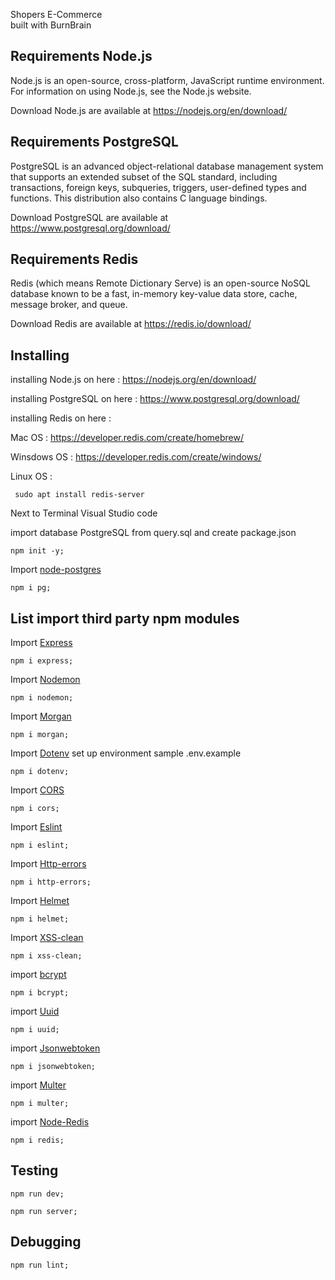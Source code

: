 Shopers E-Commerce  
built with BurnBrain

## Requirements Node.js

Node.js is an open-source, cross-platform, JavaScript runtime environment.
For information on using Node.js, see the Node.js website.

Download Node.js are available at https://nodejs.org/en/download/

## Requirements PostgreSQL

PostgreSQL is an advanced object-relational database management system
that supports an extended subset of the SQL standard, including
transactions, foreign keys, subqueries, triggers, user-defined types
and functions. This distribution also contains C language bindings.

Download PostgreSQL are available at https://www.postgresql.org/download/

## Requirements Redis

Redis (which means Remote Dictionary Serve) is an open-source NoSQL database known to be a fast, in-memory key-value data store, cache, message broker, and queue.

Download Redis are available at https://redis.io/download/

## Installing

installing Node.js on here : https://nodejs.org/en/download/

installing PostgreSQL on here : https://www.postgresql.org/download/

installing Redis on here :

Mac OS : https://developer.redis.com/create/homebrew/

Winsdows OS : https://developer.redis.com/create/windows/

Linux OS :

```shell
 sudo apt install redis-server
```

Next to Terminal Visual Studio code

import database PostgreSQL from query.sql and create package.json

```shell
npm init -y;
```

Import [node-postgres]

```shell
npm i pg;
```

## List import third party npm modules

Import [Express]

```shell
npm i express;
```

Import [Nodemon]

```shell
npm i nodemon;
```

Import [Morgan]

```shell
npm i morgan;
```

Import [Dotenv]
set up environment sample .env.example

```shell
npm i dotenv;
```

Import [CORS]

```shell
npm i cors;
```

Import [Eslint]

```shell
npm i eslint;
```

Import [Http-errors]

```shell
npm i http-errors;
```

Import [Helmet]

```shell
npm i helmet;
```

Import [XSS-clean]

```shell
npm i xss-clean;
```

import [bcrypt]

```shell
npm i bcrypt;
```

import [Uuid]

```shell
npm i uuid;
```

import [Jsonwebtoken]

```shell
npm i jsonwebtoken;
```

import [Multer]

```shell
npm i multer;
```

import [Node-Redis]

```shell
npm i redis;
```

[express]: http://expressjs.com
[nodemon]: https://www.npmjs.com/package/nodemon
[morgan]: https://www.npmjs.com/package/morgan
[postgressql]: https://node-postgres.com
[dotenv]: https://www.npmjs.com/package/dotenv
[cors]: https://www.npmjs.com/package/cors
[eslint]: https://eslint.org
[http-errors]: https://www.npmjs.com/package/http-errors
[bcrypt]: https://www.npmjs.com/package/bcrypt
[uuid]: https://www.npmjs.com/package/uuid
[jsonwebtoken]: https://www.npmjs.com/package/jsonwebtoken
[multer]: https://www.npmjs.com/package/multer
[node-redis]: https://www.npmjs.com/package/redis
[express]: http://expressjs.com
[nodemon]: https://www.npmjs.com/package/nodemon
[morgan]: https://www.npmjs.com/package/morgan
[dotenv]: https://www.npmjs.com/package/dotenv
[cors]: https://www.npmjs.com/package/cors
[eslint]: https://eslint.org
[http-errors]: https://www.npmjs.com/package/http-errors
[helmet]: https://www.npmjs.com/package/helmet
[xss-clean]: https://www.npmjs.com/package/xss-clean#use
[node-postgres]: https://www.npmjs.com/package/pg

## Testing

```shell
npm run dev;
```

```shell
npm run server;
```

## Debugging

```shell
npm run lint;
```
